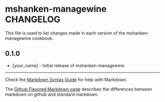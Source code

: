 mshanken-managewine CHANGELOG
=============================

This file is used to list changes made in each version of the mshanken-managewine cookbook.

0.1.0
-----
- [your_name] - Initial release of mshanken-managewine

- - -
Check the [Markdown Syntax Guide](http://daringfireball.net/projects/markdown/syntax) for help with Markdown.

The [Github Flavored Markdown page](http://github.github.com/github-flavored-markdown/) describes the differences between markdown on github and standard markdown.
